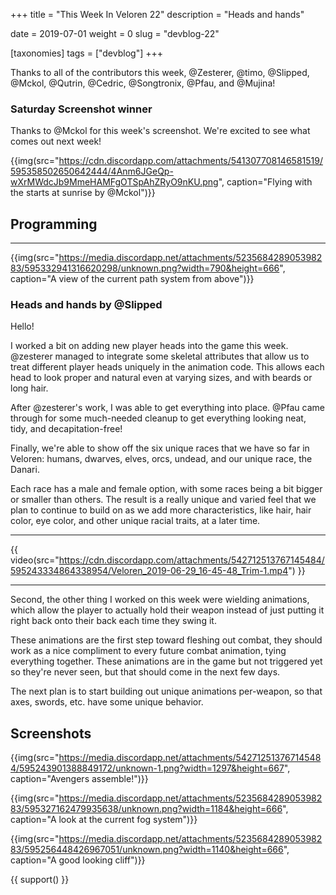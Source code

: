 +++
title = "This Week In Veloren 22"
description = "Heads and hands"

date = 2019-07-01
weight = 0
slug = "devblog-22"

[taxonomies]
tags = ["devblog"]
+++

Thanks to all of the contributors this week, @Zesterer, @timo, @Slipped, @Mckol, @Qutrin, @Cedric, @Songtronix, @Pfau, and @Mujina!

### Saturday Screenshot winner

Thanks to @Mckol for this week's screenshot. We're excited to see what comes out next week!

{{img(src="https://cdn.discordapp.com/attachments/541307708146581519/595358502650642444/4Anm6JGeQp-wXrMWdcJb9MmeHAMFgOTSpAhZRyO9nKU.png", caption="Flying with the starts at sunrise by @Mckol")}}

## Programming

<hr>

{{img(src="https://media.discordapp.net/attachments/523568428905398283/595332941316620298/unknown.png?width=790&height=666", caption="A view of the current path system from above")}}

### Heads and hands by @Slipped

Hello!

I worked a bit on adding new player heads into the game this week. @zesterer managed to integrate some skeletal attributes that allow us to treat different player heads uniquely in the animation code. This allows each head to look proper and natural even at varying sizes, and with beards or long hair.

After @zesterer's work, I was able to get everything into place. @Pfau came through for some much-needed cleanup to get everything looking neat, tidy, and decapitation-free!

Finally, we're able to show off the six unique races that we have so far in Veloren: humans, dwarves, elves, orcs, undead, and our unique race, the Danari.

Each race has a male and female option, with some races being a bit bigger or smaller than others. The result is a really unique and varied feel that we plan to continue to build on as we add more characteristics, like hair, hair color, eye color, and other unique racial traits, at a later time.

<hr>

{{ video(src="https://cdn.discordapp.com/attachments/542712513767145484/595243334864338954/Veloren_2019-06-29_16-45-48_Trim-1.mp4") }}

<hr>

Second, the other thing I worked on this week were wielding animations, which allow the player to actually hold their weapon instead of just putting it right back onto their back each time they swing it.

These animations are the first step toward fleshing out combat, they should work as a nice compliment to every future combat animation, tying everything together. These animations are in the game but not triggered yet so they're never seen, but that should come in the next few days.

The next plan is to start building out unique animations per-weapon, so that axes, swords, etc. have some unique behavior.

## Screenshots

{{img(src="https://media.discordapp.net/attachments/542712513767145484/595243901388849172/unknown-1.png?width=1297&height=667", caption="Avengers assemble!")}}

{{img(src="https://media.discordapp.net/attachments/523568428905398283/595327162479935638/unknown.png?width=1184&height=666", caption="A look at the current fog system")}}

{{img(src="https://media.discordapp.net/attachments/523568428905398283/595256448426967051/unknown.png?width=1140&height=666", caption="A good looking cliff")}}

{{ support() }}
